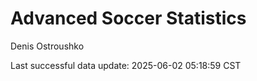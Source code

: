 # Advanced Soccer Statistics
Denis Ostroushko

<!-- gfm -->

Last successful data update: 2025-06-02 05:18:59 CST
